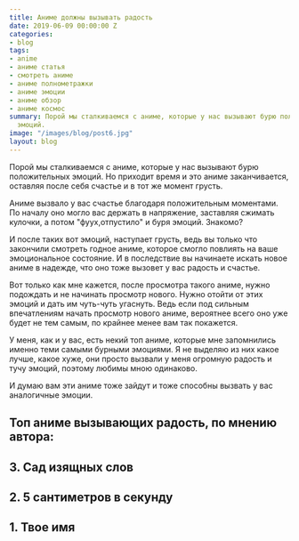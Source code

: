 ```yaml
---
title: Аниме должны вызывать радость
date: 2019-06-09 00:00:00 Z
categories:
- blog
tags:
- anime
- аниме статья
- смотреть аниме
- аниме полнометражки
- аниме эмоции
- аниме обзор
- аниме космос
summary: Порой мы сталкиваемся с аниме, которые у нас вызывают бурю положительных
  эмоций.
image: "/images/blog/post6.jpg"
layout: blog
---
```


Порой мы сталкиваемся с аниме, которые у нас вызывают бурю положительных эмоций. Но приходит время и это аниме заканчивается, оставляя после себя счастье и в тот же момент грусть.

Аниме вызвало у вас счастье благодаря положительным моментами. По началу оно могло вас держать в напряжение, заставляя сжимать кулочки, а потом "фуух,отпустило" и буря эмоций. Знакомо?

И после таких вот эмоций, наступает грусть, ведь вы только что закончили смотреть годное аниме, которое смогло повлиять на ваше эмоциональное состояние. И в последствие вы начинаете искать новое аниме в надежде, что оно тоже вызовет у вас радость и счастье.

Вот только как мне кажется, после просмотра такого аниме, нужно подождать и не начинать просмотр нового. Нужно отойти от этих эмоций и дать им чуть-чуть угаснуть. Ведь если под сильным впечатлениям начать просмотр нового аниме, вероятнее всего оно уже будет не тем самым, по крайнее менее вам так покажется.

У меня, как и у вас, есть некий топ аниме, которые мне запомнились именно теми самыми бурными эмоциями. Я не выделяю из них какое лучше, какое хуже, они просто вызвали у меня огромную радость и тучу эмоций, поэтому любимы мною одинаково.

И думаю вам эти аниме тоже зайдут и тоже способны вызвать у вас аналогичные эмоции.

<h2>Топ аниме вызывающих радость, по мнению автора:</h2>

<h2>3. Сад изящных слов</h2>

<h2>2. 5 сантиметров в секунду</h2>

<h2>1. Твое имя</h2>
